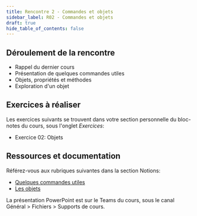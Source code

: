```yaml
---
title: Rencontre 2 - Commandes et objets
sidebar_label: R02 - Commandes et objets
draft: true
hide_table_of_contents: false
---
```


## Déroulement de la rencontre

- Rappel du dernier cours
- Présentation de quelques commandes utiles
- Objets, propriétés et méthodes
- Exploration d'un objet


## Exercices à réaliser

Les exercices suivants se trouvent dans votre section personnelle du bloc-notes du cours, sous l'onglet *Exercices*:

- Exercice 02: Objets


## Ressources et documentation

Référez-vous aux rubriques suivantes dans la section Notions:
- [Quelques commandes utiles](/notions/powershell/commandes/cmdlets)
- [Les objets](/notions/powershell/objets)

La présentation PowerPoint est sur le Teams du cours, sous le canal Général > Fichiers > Supports de cours.



